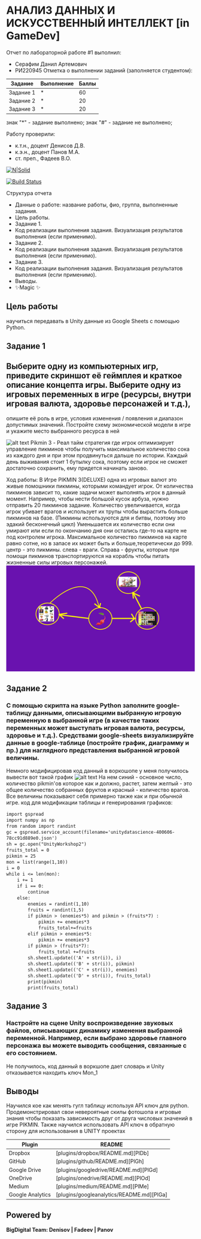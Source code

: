 # АНАЛИЗ ДАННЫХ И ИСКУССТВЕННЫЙ ИНТЕЛЛЕКТ [in GameDev]
Отчет по лабораторной работе #1 выполнил:
- Серафим Данил Артемович
- РИ220945
Отметка о выполнении заданий (заполняется студентом):

| Задание | Выполнение | Баллы |
| ------ | ------ | ------ |
| Задание 1 | * | 60 |
| Задание 2 | * | 20 |
| Задание 3 | * | 20 |

знак "*" - задание выполнено; знак "#" - задание не выполнено;

Работу проверили:
- к.т.н., доцент Денисов Д.В.
- к.э.н., доцент Панов М.А.
- ст. преп., Фадеев В.О.

[![N|Solid](https://cldup.com/dTxpPi9lDf.thumb.png)](https://nodesource.com/products/nsolid)

[![Build Status](https://travis-ci.org/joemccann/dillinger.svg?branch=master)](https://travis-ci.org/joemccann/dillinger)

Структура отчета

- Данные о работе: название работы, фио, группа, выполненные задания.
- Цель работы.
- Задание 1.
- Код реализации выполнения задания. Визуализация результатов выполнения (если применимо).
- Задание 2.
- Код реализации выполнения задания. Визуализация результатов выполнения (если применимо).
- Задание 3.
- Код реализации выполнения задания. Визуализация результатов выполнения (если применимо).
- Выводы.
- ✨Magic ✨

## Цель работы
научиться передавать в Unity данные из Google Sheets с помощью Python.

## Задание 1
## Выберите одну из компьютерных игр, приведите скриншот её геймплея и краткое описание концепта игры. Выберите одну из игровых переменных в игре (ресурсы, внутри игровая валюта, здоровье персонажей и т.д.), 
опишите её роль в игре, условия изменения / появления и диапазон допустимых значений. Постройте схему экономической модели в игре и укажите место выбранного ресурса в ней

![alt text](https://nintendoeverything.com/wp-content/uploads/sites/1/nggallery/pikmin-3-deluxe-1/Pikmin3Deluxe_scrn_015.jpg)
Pikmin 3 - Реал тайм стратегия где игрок оптимизирует управление пикминов чтобы получить максимальное количество сока из каждого дня и при этом продвинуться дальше по истории. 
Каждый день выживания стоит 1 бутылку сока, поэтому если игрок не сможет достаточно сохранить, ему придется начинать заново. 


Ход работы: В Игре PIKMIN 3(DELUXE) одна из игровых валют это живые помошники пикмины, которыми командует игрок. От количества пикминов зависит то, какие задачи может выполнять игрок в данный момент.
Например, чтобы нести большой кусок арбуза, нужно отправить 20 пикминов задание. Количество увеличивается, когда игрок убивает врагов и использует их трупы чтобы вырастить больше пикминов на базе. (Пикмины используются для и битвы, поэтому это эдакий бесконечный цикл)
Уменьшается их количество если они умирают или если по окончанию дня они остались где-то на карте не под контролем игрока. Максимальное количество пикминов на карте равно сотне, но в запасе их может быть и больше,теоретически до 999.
центр - это пикмины. слева - враги. Справа - фрукты, которые при помощи пикминов транспортируются на корабль чтобы питать жизненные силы игровых персонажей.
![alt text](https://github.com/CerafimD/workshop2/blob/main/template.jpg)


## Задание 2
### С помощью скрипта на языке Python заполните google-таблицу данными, описывающими выбранную игровую переменную в выбранной игре (в качестве таких переменных может выступать игровая валюта, ресурсы, здоровье и т.д.). Средствами google-sheets визуализируйте данные в google-таблице (постройте график, диаграмму и пр.) для наглядного представления выбранной игровой величины.
Немного модифицировав код данный в воркошопе у меня получилось вывести вот такой график
![alt text]([https://github.com/CerafimD/workshop2/blob/main/графики.jpg])
На нем синий - основное число, количество pikmin'ов которое как и должно, растет, затем желтый - это общее количество собранных фруктов и красный - количество врагов. Все величины показывают себя примерно также как и при обычной игре.
код для модификации таблицы и генерирования графиков: 
```
import gspread
import numpy as np
from random import randint
gc = gspread.service_account(filename='unitydatascience-400606-78cc91d889e0.json')
sh = gc.open("UnityWorkshop2")
fruits_total = 0
pikmin = 25
mon = list(range(1,10))
i = 0
while i <= len(mon):
    i += 1
    if i == 0:
        continue
    else:
        enemies = randint(1,10)
        fruits = randint(1,5)
        if pikmin > (enemies*5) and pikmin > (fruits*7) :
            pikmin += enemies*3
            fruits_total+=fruits
        elif pikmin > enemies*5:
            pikmin += enemies*3
        if pikmin > (fruits*7):
            fruits_total +=fruits
        sh.sheet1.update(('A' + str(i)), i)
        sh.sheet1.update(('B' + str(i)), pikmin)
        sh.sheet1.update(('C' + str(i)), enemies)
        sh.sheet1.update(('D' + str(i)), fruits_total)
        print(pikmin)
        print(fruits_total)
```


## Задание 3
### Настройте на сцене Unity воспроизведение звуковых файлов, описывающих динамику изменения выбранной переменной. Например, если выбрано здоровье главного персонажа вы можете выводить сообщения, связанные с его состоянием.
Не получилось, код данный в воркшопе дает словарь и Unity отказывается находить ключ Mon_1


## Выводы
Научился кое как менять гугл таблицу используя API ключ для python. Продемонстрировал свои невероятные скилы фотошопа и игровые знания чтобы показать зависимость друг от друга числовых значений в игре PIKMIN. Также научился использовать API ключ в обратную сторону для использования в UNITY проектах

| Plugin | README |
| ------ | ------ |
| Dropbox | [plugins/dropbox/README.md][PlDb] |
| GitHub | [plugins/github/README.md][PlGh] |
| Google Drive | [plugins/googledrive/README.md][PlGd] |
| OneDrive | [plugins/onedrive/README.md][PlOd] |
| Medium | [plugins/medium/README.md][PlMe] |
| Google Analytics | [plugins/googleanalytics/README.md][PlGa] |

## Powered by

**BigDigital Team: Denisov | Fadeev | Panov**
